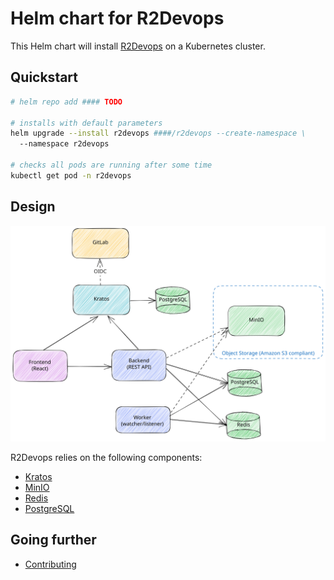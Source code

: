 # Helm chart for R2Devops

This Helm chart will install [R2Devops](https://r2devops.io/) on a Kubernetes cluster.

## Quickstart

```bash
# helm repo add #### TODO

# installs with default parameters
helm upgrade --install r2devops ####/r2devops --create-namespace \
  --namespace r2devops

# checks all pods are running after some time
kubectl get pod -n r2devops
```

## Design

![R2Devops components](assets/images/r2devops-containers.svg)

R2Devops relies on the following components:

* [Kratos](https://www.ory.sh/kratos/)
* [MinIO](https://min.io/)
* [Redis](https://redis.io/)
* [PostgreSQL](https://www.postgresql.org/)

## Going further

* [Contributing](CONTIBUTING.md)
